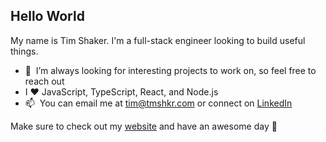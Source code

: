 ## Hello World

My name is Tim Shaker. I'm a full-stack engineer looking to build useful things.

* 💼 &nbsp;I’m always looking for interesting projects to work on, so feel free to reach out
* I ❤️ JavaScript, TypeScript, React, and Node.js
* 📫 &nbsp;You can email me at tim@tmshkr.com or connect on [LinkedIn](https://www.linkedin.com/in/tmshkr/)

Make sure to check out my <a href="https://www.tmshkr.dev" target="_blank" rel="noopener noreferrer">website</a> and have an awesome day 🖖
